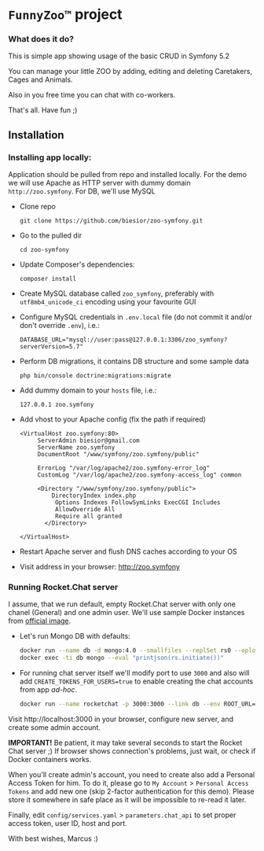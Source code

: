 # `FunnyZoo™` project

### What does it do?

This is simple app showing usage of the basic CRUD in Symfony 5.2

You can manage your little ZOO by adding, editing and deleting Caretakers, Cages and Animals.

Also in you free time you can chat with co-workers.

That's all. Have fun ;)

## Installation

### Installing app locally:

Application should be pulled from repo and installed locally. For the demo we will use Apache as HTTP server with dummy domain `http://zoo.symfony`. For DB, we'll use MySQL

 - Clone repo
 
    `git clone https://github.com/biesior/zoo-symfony.git`
 
 - Go to the pulled dir

    `cd zoo-symfony`

 - Update Composer's dependencies:

    `composer install`

 - Create MySQL database called `zoo_symfony`, preferably with `utf8mb4_unicode_ci` encoding using your favourite GUI

 - Configure MySQL credentials in `.env.local` file (do not commit it and/or don't override `.env`), i.e.:

   `DATABASE_URL="mysql://user:pass@127.0.0.1:3306/zoo_symfony?serverVersion=5.7"`

 - Perform DB migrations, it contains DB structure and some sample data

   `php bin/console doctrine:migrations:migrate`

 - Add dummy domain to your `hosts` file, i.e.:

   `127.0.0.1 zoo.symfony`

 - Add vhost to your Apache config (fix the path if required)

   ```apacheconf
   <VirtualHost zoo.symfony:80>
        ServerAdmin biesior@gmail.com
        ServerName zoo.symfony
        DocumentRoot "/www/symfony/zoo.symfony/public"
    
        ErrorLog "/var/log/apache2/zoo.symfony-error_log"
        CustomLog "/var/log/apache2/zoo.symfony-access_log" common

        <Directory "/www/symfony/zoo.symfony/public">
        	DirectoryIndex index.php
	         Options Indexes FollowSymLinks ExecCGI Includes
        	 AllowOverride All
        	 Require all granted
	      </Directory>

   </VirtualHost>
   ```
 - Restart Apache server and flush DNS caches according to your OS
 - Visit address in your browser: http://zoo.symfony
   
### Running Rocket.Chat server

I assume, that we run default, empty Rocket.Chat server with only one chanel (General) and one admin user. We'll use sample Docker instances from [official image](https://hub.docker.com/_/rocket-chat).

 - Let's run Mongo DB with defaults:

   ```bash
   docker run --name db -d mongo:4.0 --smallfiles --replSet rs0 --oplogSize 128
   docker exec -ti db mongo --eval "printjson(rs.initiate())"
   ```
   
 - For running chat server itself we'll modify port to use `3000` and also will add `CREATE_TOKENS_FOR_USERS=true` to enable creating the chat accounts from app *ad-hoc*.

   ```bash
   docker run --name rocketchat -p 3000:3000 --link db --env ROOT_URL=http://localhost --env MONGO_OPLOG_URL=mongodb://db:27017/local --env CREATE_TOKENS_FOR_USERS=true -d rocket.chat
   ```


Visit http://localhost:3000 in your browser, configure new server, and create some admin account.

**IMPORTANT!** Be patient, it may take several seconds to start the Rocket Chat server ;) If browser shows connection's problems, just wait, or check if Docker containers works.

When you'll create admin's account, you need to create also add a Personal Access Token for him. To do it, please go to `My Account` > `Personal Access Tokens` and add new one (skip 2-factor authentication for this demo). Please store it somewhere in safe place as it will be impossible to re-read it later.

Finally, edit `config/services.yaml` > `parameters.chat_api` to set proper access token, user ID, host and port.


With best wishes, Marcus :)